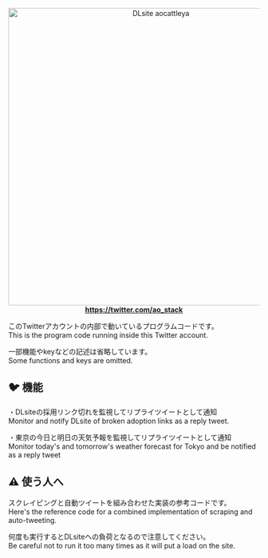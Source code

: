 <p align="center">
  <img width="596" alt="DLsite aocattleya" src="https://user-images.githubusercontent.com/39142850/99149159-a8fa6500-26cf-11eb-994a-cbbcf8281fd0.png"><br>
  <b><a href="https://twitter.com/ao_stack">https://twitter.com/ao_stack</a></b>
</p>



このTwitterアカウントの内部で動いているプログラムコードです。  
This is the program code running inside this Twitter account.

一部機能やkeyなどの記述は省略しています。  
Some functions and keys are omitted.

## 🐦 機能

・DLsiteの採用リンク切れを監視してリプライツイートとして通知  
Monitor and notify DLsite of broken adoption links as a reply tweet.

・東京の今日と明日の天気予報を監視してリプライツイートとして通知  
Monitor today's and tomorrow's weather forecast for Tokyo and be notified as a reply tweet

## ⚠️ 使う人へ

スクレイピングと自動ツイートを組み合わせた実装の参考コードです。  
Here's the reference code for a combined implementation of scraping and auto-tweeting.

何度も実行するとDLsiteへの負荷となるので注意してください。  
Be careful not to run it too many times as it will put a load on the site.

